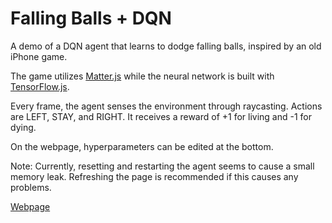 # Falling Balls + DQN
A demo of a DQN agent that learns to dodge falling balls, inspired by an old iPhone game.

The game utilizes [Matter.js](http://brm.io/matter-js/) while the neural network is built with [TensorFlow.js](https://js.tensorflow.org/).

Every frame, the agent senses the environment through raycasting. Actions are LEFT, STAY, and RIGHT. It receives a reward of +1 for living and -1 for dying.

On the webpage, hyperparameters can be edited at the bottom.

Note: Currently, resetting and restarting the agent seems to cause a small memory leak. Refreshing the page is recommended if this causes any problems.

[Webpage](http://web.sfc.keio.ac.jp/~t15704yn/falling/index.html)
